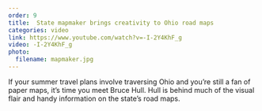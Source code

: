 ```yaml
---
order: 9
title:  State mapmaker brings creativity to Ohio road maps
categories: video
link: https://www.youtube.com/watch?v=-I-2Y4KhF_g
video: -I-2Y4KhF_g
photo:
  filename: mapmaker.jpg
---
```


If your summer travel plans involve traversing Ohio and you’re still a fan of paper maps, it’s time you meet Bruce Hull. Hull is behind much of the visual flair and handy information on the state’s road maps.